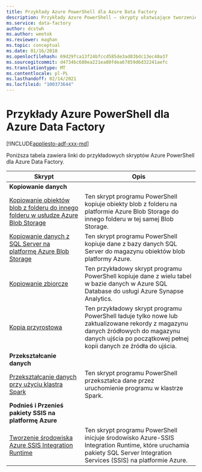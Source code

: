 ```yaml
---
title: Przykłady Azure PowerShell dla Azure Data Factory
description: Przykłady Azure PowerShell — skrypty ułatwiające tworzenie fabryk danych i zarządzanie nimi.
ms.service: data-factory
author: dcstwh
ms.author: weetok
ms.reviewer: maghan
ms.topic: conceptual
ms.date: 01/16/2018
ms.openlocfilehash: 69d29fca13f24bfccd585de3ad83bdc13ec48a37
ms.sourcegitcommit: d4734bc680ea221ea80fdea67859d6d32241aefc
ms.translationtype: MT
ms.contentlocale: pl-PL
ms.lasthandoff: 02/14/2021
ms.locfileid: "100373644"
---
```

# <a name="azure-powershell-samples-for-azure-data-factory"></a>Przykłady Azure PowerShell dla Azure Data Factory

[!INCLUDE[appliesto-adf-xxx-md](includes/appliesto-adf-xxx-md.md)]

Poniższa tabela zawiera linki do przykładowych skryptów Azure PowerShell dla Azure Data Factory.

| Skrypt | Opis  |
|---|---|
|**Kopiowanie danych**||
|[Kopiowanie obiektów blob z folderu do innego folderu w usłudze Azure Blob Storage](scripts/copy-azure-blob-powershell.md?toc=%2fpowershell%2fmodule%2ftoc.json)| Ten skrypt programu PowerShell kopiuje obiekty blob z folderu na platformie Azure Blob Storage do innego folderu w tej samej Blob Storage. |
|[Kopiowanie danych z SQL Server na platformę Azure Blob Storage](scripts/hybrid-copy-powershell.md?toc=%2fpowershell%2fmodule%2ftoc.json)| Ten skrypt programu PowerShell kopiuje dane z bazy danych SQL Server do magazynu obiektów blob platformy Azure. |
|[Kopiowanie zbiorcze](scripts/bulk-copy-powershell.md?toc=%2fpowershell%2fmodule%2ftoc.json)| Ten przykładowy skrypt programu PowerShell kopiuje dane z wielu tabel w bazie danych w Azure SQL Database do usługi Azure Synapse Analytics. |
|[Kopia przyrostowa](scripts/incremental-copy-powershell.md?toc=%2fpowershell%2fmodule%2ftoc.json)| Ten przykładowy skrypt programu PowerShell ładuje tylko nowe lub zaktualizowane rekordy z magazynu danych źródłowych do magazynu danych ujścia po początkowej pełnej kopii danych ze źródła do ujścia. |
|**Przekształcanie danych**||
|[Przekształcanie danych przy użyciu klastra Spark](scripts/transform-data-spark-powershell.md?toc=%2fpowershell%2fmodule%2ftoc.json)| Ten skrypt programu PowerShell przekształca dane przez uruchomienie programu w klastrze Spark. |
|**Podnieś i Przenieś pakiety SSIS na platformę Azure**||
|[Tworzenie środowiska Azure SSIS Integration Runtime](scripts/deploy-azure-ssis-integration-runtime-powershell.md?toc=%2fpowershell%2fmodule%2ftoc.json)| Ten skrypt programu PowerShell inicjuje środowisko Azure-SSIS Integration Runtime, które uruchamia pakiety SQL Server Integration Services (SSIS) na platformie Azure. |




